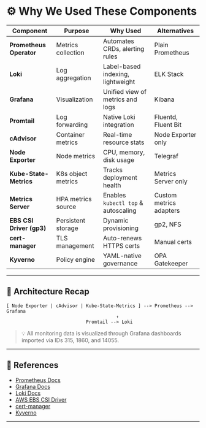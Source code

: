 # ⚙️ Why We Used These Components

| Component | Purpose | Why Used | Alternatives |
|------------|----------|----------|---------------|
| **Prometheus Operator** | Metrics collection | Automates CRDs, alerting rules | Plain Prometheus |
| **Loki** | Log aggregation | Label-based indexing, lightweight | ELK Stack |
| **Grafana** | Visualization | Unified view of metrics and logs | Kibana |
| **Promtail** | Log forwarding | Native Loki integration | Fluentd, Fluent Bit |
| **cAdvisor** | Container metrics | Real-time resource stats | Node Exporter only |
| **Node Exporter** | Node metrics | CPU, memory, disk usage | Telegraf |
| **Kube-State-Metrics** | K8s object metrics | Tracks deployment health | Metrics Server only |
| **Metrics Server** | HPA metrics source | Enables `kubectl top` & autoscaling | Custom metrics adapters |
| **EBS CSI Driver (gp3)** | Persistent storage | Dynamic provisioning | gp2, NFS |
| **cert-manager** | TLS management | Auto-renews HTTPS certs | Manual certs |
| **Kyverno** | Policy engine | YAML-native governance | OPA Gatekeeper |

---

## 🧩 Architecture Recap

```
[ Node Exporter | cAdvisor | Kube-State-Metrics ] --> Prometheus --> Grafana
                                        ↑
                             Promtail --> Loki
```

> 💡 All monitoring data is visualized through Grafana dashboards imported via IDs 315, 1860, and 14055.

---

## 🔗 References

- [Prometheus Docs](https://prometheus.io/docs/introduction/overview/)
- [Grafana Docs](https://grafana.com/docs/)
- [Loki Docs](https://grafana.com/docs/loki/latest/)
- [AWS EBS CSI Driver](https://github.com/kubernetes-sigs/aws-ebs-csi-driver)
- [cert-manager](https://cert-manager.io/docs/)
- [Kyverno](https://kyverno.io/docs/)

---
